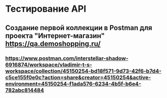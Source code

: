 # Тестирование API



## Создание первой коллекции в Postman для проекта "Интернет-магазин" https://qa.demoshopping.ru/
### https://www.postman.com/interstellar-shadow-6916874/workspace/vladimir-t-s-workspace/collection/45150254-bd18f571-9d73-42f6-b7d4-c5ce155f0e0c?action=share&creator=45150254&active-environment=45150254-f1ada576-6234-4b5f-b6e4-782abc814484
